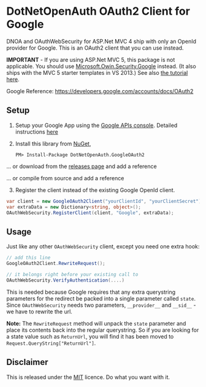 DotNetOpenAuth OAuth2 Client for Google
======================================

DNOA and OAuthWebSecurity for ASP.Net MVC 4 ship with only an OpenId provider for Google.
This is an OAuth2 client that you can use instead.

**IMPORTANT** - If you are using ASP.Net MVC 5, this package is not applicable.  You should use [Microsoft.Owin.Security.Google](https://www.nuget.org/packages/Microsoft.Owin.Security.Google) instead.  (It also ships with the MVC 5 starter templates in VS 2013.)  See also [the tutorial here](http://www.asp.net/mvc/tutorials/mvc-5/create-an-aspnet-mvc-5-app-with-facebook-and-google-oauth2-and-openid-sign-on).


Google Reference: https://developers.google.com/accounts/docs/OAuth2

## Setup

 1. Setup your Google App using the [Google APIs console](https://code.google.com/apis/console).
    Detailed instructions [here](http://ben.onfabrik.com/posts/oauth-providers#google)

 2. Install this library from [NuGet](https://nuget.org/packages/DotNetOpenAuth.GoogleOAuth2),

        PM> Install-Package DotNetOpenAuth.GoogleOAuth2
 
 ... or download from the [releases page](https://github.com/mj1856/DotNetOpenAuth.GoogleOAuth2/releases) and add a reference
 
 ... or compile from source and add a reference

 3. Register the client instead of the existing Google OpenId client.

 ```csharp
 var client = new GoogleOAuth2Client("yourClientId", "yourClientSecret");
 var extraData = new Dictionary<string, object>();
 OAuthWebSecurity.RegisterClient(client, "Google", extraData);
 ```

## Usage

Just like any other `OAuthWebSecurity` client, except you need one extra hook:

```csharp
// add this line
GoogleOAuth2Client.RewriteRequest();

// it belongs right before your existing call to
OAuthWebSecurity.VerifyAuthentication(....)
```

This is needed because Google requires that any extra querystring parameters for the
redirect be packed into a single parameter called `state`.  Since `OAuthWebSecurity` needs
two parameters, `__provider__` and `__sid__` - we have to rewrite the url.

**Note:** The `RewriteRequest` method will unpack the `state` parameter and place its contents back into the regular querystring.
So if you are looking for a state value such as `ReturnUrl`, you will find it has been moved to `Request.QueryString["ReturnUrl"]`.


## Disclaimer

This is released under the [MIT](LICENCE.txt) licence.  Do what you want with it.
